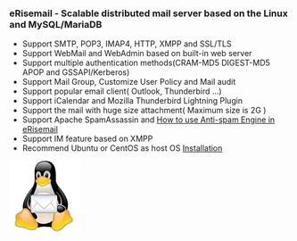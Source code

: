 ### eRisemail - Scalable distributed mail server based on the Linux and MySQL/MariaDB 
* Support SMTP, POP3, IMAP4, HTTP, XMPP and SSL/TLS
* Support WebMail and WebAdmin based on built-in web server
* Support multiple authentication methods(CRAM-MD5 DIGEST-MD5 APOP and GSSAPI/Kerberos)
* Support Mail Group, Customize User Policy and Mail audit
* Support popular email client( Outlook, Thunderbird ...)
* Support iCalendar and Mozilla Thunderbird Lightning Plugin
* Support the mail with huge size attachment( Maximum size is 2G )
* Support Apache SpamAssassin and [How to use Anti-spam Engine in eRisemail](https://github.com/uplusware/erisemail/wiki/How-to-use-Anti-spam-Engine-in-eRisemail)
* Support IM feature based on XMPP
* Recommend Ubuntu or CentOS as host OS [Installation](https://github.com/uplusware/erisemail/wiki/Installation)

![erisemail](https://raw.githubusercontent.com/uplusware/erisemail/master/doc/erisemail.gif)
